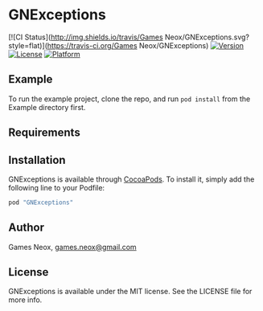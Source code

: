 # GNExceptions

[![CI Status](http://img.shields.io/travis/Games Neox/GNExceptions.svg?style=flat)](https://travis-ci.org/Games Neox/GNExceptions)
[![Version](https://img.shields.io/cocoapods/v/GNExceptions.svg?style=flat)](http://cocoapods.org/pods/GNExceptions)
[![License](https://img.shields.io/cocoapods/l/GNExceptions.svg?style=flat)](http://cocoapods.org/pods/GNExceptions)
[![Platform](https://img.shields.io/cocoapods/p/GNExceptions.svg?style=flat)](http://cocoapods.org/pods/GNExceptions)

## Example

To run the example project, clone the repo, and run `pod install` from the Example directory first.

## Requirements

## Installation

GNExceptions is available through [CocoaPods](http://cocoapods.org). To install
it, simply add the following line to your Podfile:

```ruby
pod "GNExceptions"
```

## Author

Games Neox, games.neox@gmail.com

## License

GNExceptions is available under the MIT license. See the LICENSE file for more info.
